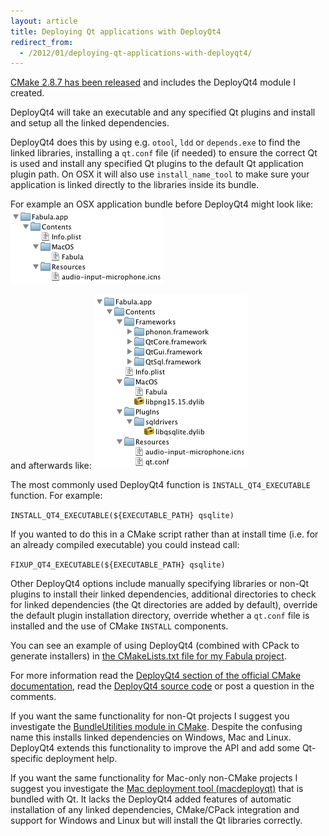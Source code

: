 ```yaml
---
layout: article
title: Deploying Qt applications with DeployQt4
redirect_from:
  - /2012/01/deploying-qt-applications-with-deployqt4/
---
```

[CMake 2.8.7 has been released](http://www.kitware.com/news/home/browse/CMake?2012_01_02&CMake+2.8.7+Now+Available) and includes the DeployQt4 module I created.

DeployQt4 will take an executable and any specified Qt plugins and install and setup all the linked dependencies.

DeployQt4 does this by using e.g. `otool`, `ldd` or `depends.exe` to find the linked libraries, installing a `qt.conf` file (if needed) to ensure the correct Qt is used and install any specified Qt plugins to the default Qt application plugin path. On OSX it will also use `install_name_tool` to make sure your application is linked directly to the libraries inside its bundle.

For example an OSX application bundle before DeployQt4 might look like:
![Before DeployQt4 directory tree](/images/a/deployqt4-before.png)

and afterwards like:
![After DeployQt4 directory tree](/images/a/deployqt4-after.png)

The most commonly used DeployQt4 function is `INSTALL_QT4_EXECUTABLE` function. For example:

`INSTALL_QT4_EXECUTABLE(${EXECUTABLE_PATH} qsqlite)`

If you wanted to do this in a CMake script rather than at install time (i.e. for an already compiled executable) you could instead call:

`FIXUP_QT4_EXECUTABLE(${EXECUTABLE_PATH} qsqlite)`

Other DeployQt4 options include manually specifying libraries or non-Qt plugins to install their linked dependencies, additional directories to check for linked dependencies (the Qt directories are added by default), override the default plugin installation directory, override whether a `qt.conf` file is installed and the use of CMake `INSTALL` components.

You can see an example of using DeployQt4 (combined with CPack to generate installers) in [the CMakeLists.txt file for my Fabula project](https://github.com/mikemcquaid/Fabula/blob/master/CMakeLists.txt).

For more information read the [DeployQt4 section of the official CMake documentation](http://cmake.org/cmake/help/cmake-2-8-docs.html#module:DeployQt4), read the [DeployQt4 source code](https://github.com/Kitware/CMake/blob/master/Modules/DeployQt4.cmake) or post a question in the comments.

If you want the same functionality for non-Qt projects I suggest you investigate the [BundleUtilities module in CMake](http://cmake.org/cmake/help/cmake-2-8-docs.html#module:BundleUtilities). Despite the confusing name this installs linked dependencies on Windows, Mac and Linux. DeployQt4 extends this functionality to improve the API and add some Qt-specific deployment help.

If you want the same functionality for Mac-only non-CMake projects I suggest you investigate the [Mac deployment tool (macdeployqt)](http://developer.qt.nokia.com/doc/qt-4.8/deployment-mac.html#the-mac-deployment-tool) that is bundled with Qt. It lacks the DeployQt4 added features of automatic installation of any linked dependencies, CMake/CPack integration and support for Windows and Linux but will install the Qt libraries correctly.
